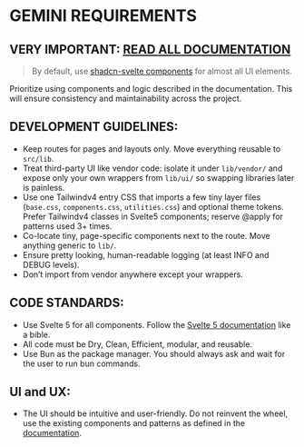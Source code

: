 # GEMINI REQUIREMENTS


## VERY IMPORTANT: [READ **ALL** DOCUMENTATION]("../docs/")

> By default, use [shadcn-svelte components](../docs/shadcn-svelte/) for almost all UI elements.

Prioritize using components and logic described in the documentation. This will ensure consistency and maintainability across the project.

## DEVELOPMENT GUIDELINES:
- Keep routes for pages and layouts only. Move everything reusable to `src/lib`.
- Treat third-party UI like vendor code: isolate it under `lib/vendor/` and expose only your own wrappers from `lib/ui/` so swapping libraries later is painless.
- Use one Tailwindv4 entry CSS that imports a few tiny layer files (`base.css`, `components.css`, `utilities.css`) and optional theme tokens. Prefer Tailwindv4 classes in Svelte5 components; reserve @apply for patterns used 3+ times.
- Co-locate tiny, page-specific components next to the route. Move anything generic to `lib/`.
- Ensure pretty looking, human-readable logging (at least INFO and DEBUG levels).
- Don’t import from vendor anywhere except your wrappers.



## CODE STANDARDS:
- Use Svelte 5 for all components. Follow the [Svelte 5 documentation](../docs/Svelte-5-Documentation.md) like a bible.
- All code must be Dry, Clean, Efficient, modular, and reusable.
- Use Bun as the package manager. You should always ask and wait for the user to run bun commands. 


## UI and UX:
- The UI should be intuitive and user-friendly. Do not reinvent the wheel, use the existing components and patterns as defined in the [documentation](../docs/shadcn-svelte/).
